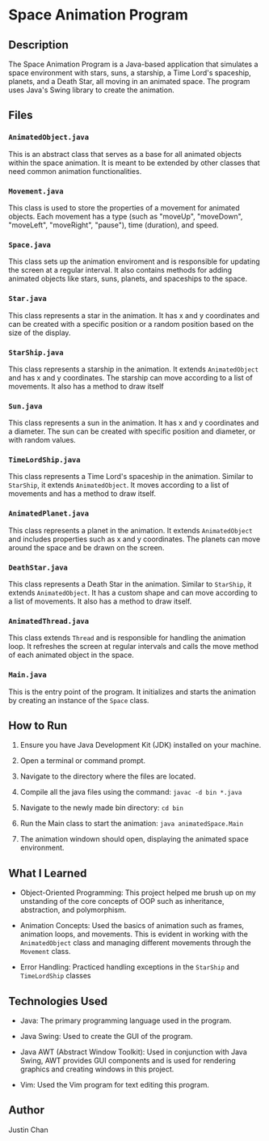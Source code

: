 # Space Animation Program

## Description

The Space Animation Program is a Java-based application that simulates a space environment with stars, suns, a starship, a Time Lord's spaceship, planets, and a Death Star, all moving in an animated space. The program uses Java's Swing library to create the animation.

## Files

### `AnimatedObject.java`

This is an abstract class that serves as a base for all animated objects within the space animation. It is meant to be extended by other classes that need common animation functionalities.

### `Movement.java`

This class is used to store the properties of a movement for animated objects. Each movement has a type (such as "moveUp", "moveDown", "moveLeft", "moveRight", "pause"), time (duration), and speed.

### `Space.java`

This class sets up the animation enviroment and is responsible for updating the screen at a regular interval. It also contains methods for adding animated objects like stars, suns, planets, and spaceships to the space.

### `Star.java`

This class represents a star in the animation. It has x and y coordinates and can be created with a specific position or a random position based on the size of the display.

### `StarShip.java`

This class represents a starship in the animation. It extends `AnimatedObject` and has x and y coordinates. The starship can move according to a list of movements. It also has a method to draw itself

### `Sun.java`

This class represents a sun in the animation. It has x and y coordinates and a diameter. The sun can be created with specific position and diameter, or with random values.

### `TimeLordShip.java`

This class represents a Time Lord's spaceship in the animation. Similar to `StarShip`, it extends `AnimatedObject`. It moves according to a list of movements and has a method to draw itself.

### `AnimatedPlanet.java`

This class represents a planet in the animation. It extends `AnimatedObject` and includes properties such as x and y coordinates. The planets can move around the space and be drawn on the screen.

### `DeathStar.java`

This class represents a Death Star in the animation. Similar to `StarShip`, it extends `AnimatedObject`. It has a custom shape and can move according to a list of movements. It also has a method to draw itself.

### `AnimatedThread.java`

This class extends `Thread` and is responsible for handling the animation loop. It refreshes the screen at regular intervals and calls the move method of each animated object in the space.

### `Main.java`

This is the entry point of the program. It initializes and starts the animation by creating an instance of the `Space` class.

## How to Run

1. Ensure you have Java Development Kit (JDK) installed on your machine.

2. Open a terminal or command prompt.

3. Navigate to the directory where the files are located.

4. Compile all the java files using the command: `javac -d bin *.java`

5. Navigate to the newly made bin directory: `cd bin`

6. Run the Main class to start the animation: `java animatedSpace.Main`

7. The animation windown should open, displaying the animated space environment.

## What I Learned

- Object-Oriented Programming: This project helped me brush up on my unstanding of the core concepts of OOP such as inheritance, abstraction, and polymorphism.

- Animation Concepts: Used the basics of animation such as frames, animation loops, and movements. This is evident in working with the `AnimatedObject` class and managing different movements through the `Movement` class.

- Error Handling: Practiced handling exceptions in the `StarShip` and `TimeLordShip` classes

## Technologies Used

- Java: The primary programming language used in the program.

- Java Swing: Used to create the GUI of the program.

- Java AWT (Abstract Window Toolkit): Used in conjunction with Java Swing, AWT provides GUI components and is used for rendering graphics and creating windows in this project.

- Vim: Used the Vim program for text editing this program.

## Author

Justin Chan
